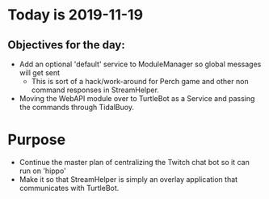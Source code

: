 # Today is 2019-11-19

## Objectives for the day:

- Add an optional 'default' service to ModuleManager so global messages will get sent
  - This is sort of a hack/work-around for Perch game and other non command responses in StreamHelper.
- Moving the WebAPI module over to TurtleBot as a Service and passing the commands through TidalBuoy.

# Purpose

- Continue the master plan of centralizing the Twitch chat bot so it can run on 'hippo'
- Make it so that StreamHelper is simply an overlay application that communicates with TurtleBot.
